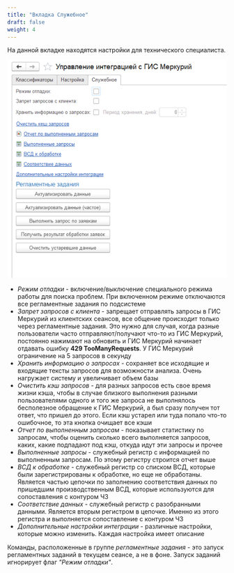 ```yaml
---
title: "Вкладка Служебное"
draft: false
weight: 4
---
```


На данной вкладке находятся настройки для технического специалиста.

[![1][1]][1]

- *Режим отладки* - включение/выключение специального режима работы для поиска проблем. При включенном режиме отключаются все регламентные задания по подсистеме
- *Запрет запросов с клиента* - запрещает отправлять запросы в ГИС Меркурий из клиентских сеансов, все общение происходит только через регламентные задания. Это нужно для случая, когда разные пользователи часто отправляют/получают что-то из ГИС Меркурий, постоянно нажимают на обновить и ГИС Меркурий начинает отдавать ошибку **429 TooManyRequests**. У ГИС Меркурий ограничение на 5 запросов в секунду
- *Хранить информацию о запросах* - сохраняет все исходящие и входящие тексты запросов для возможности анализа. Очень нагружает систему и увеличивает объем базы
- *Очистить кэш запросов* - для разных запросов есть свое время жизни кэша, чтобы в случае близкого выполнения разными пользователями одного и того же запроса не выполнялось бесполезное обращение к ГИС Меркурий, а был сразу получен тот ответ, что пришел до этого. Если кэш устарел или туда попало что-то ошибочное, то эта кнопка очищает все кэши
- *Отчет по выполненным запросам* - показывает статистику по запросам, чтобы оценить сколько всего выполняется запросов, каких, какие подпадают под кэш, откуда идут эти запросы и прочее
- *Выполненные запросы* - служебный регистр с информацией по выполненным запросам. По этому регистру строится отчет выше
- *ВСД к обработке* - служебный регистр со списком ВСД, которые были зарегистрированы к обработке, но еще не обработаны. Является частью цепочки по заполнению соответствия данных по пришедшим производственным ВСД, которые используются для сопоставления с контуром ЧЗ
- *Соответствие данных* - служебный регистр с разобранными данными. Является вторым регистром в цепочке. Именно из этого регистра и выполняется сопоставление с контуром ЧЗ
- *Дополнительные настройки интеграции* - различные настройки, которые можно изменить. Каждая настройка имеет описание

Команды, расположенные в группе *регламентные задания* - это запуск регламентных заданий в текущем сеансе, а не в фоне. Запуск заданий игнорирует флаг *"Режим отладки"*.

[1]: 1.png
